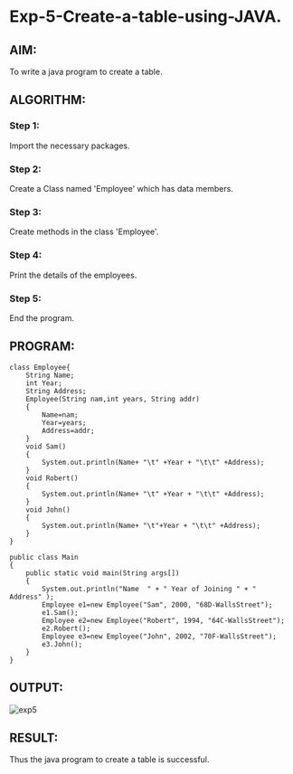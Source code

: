 # Exp-5-Create-a-table-using-JAVA.

## AIM:
To write a java program to create a table.

## ALGORITHM: 
### Step 1:
Import the necessary packages.
### Step 2: 
Create a Class named 'Employee' which has data members.
### Step 3: 
Create methods in the class 'Employee'.
### Step 4:  
Print the details of the employees.
### Step 5: 
End the program.
## PROGRAM:

~~~
class Employee{
    String Name;
    int Year;
    String Address; 
    Employee(String nam,int years, String addr)
    {
        Name=nam;
        Year=years;
        Address=addr;
    }
    void Sam()
    {
        System.out.println(Name+ "\t" +Year + "\t\t" +Address);
    }
    void Robert()
    {
        System.out.println(Name+ "\t" +Year + "\t\t" +Address);
    }
    void John()
    {
        System.out.println(Name+ "\t"+Year + "\t\t" +Address);
    }
}

public class Main
{
    public static void main(String args[])
    {
        System.out.println("Name  " + " Year of Joining " + "     Address" );
        Employee e1=new Employee("Sam", 2000, "68D-WallsStreet");
        e1.Sam();
        Employee e2=new Employee("Robert", 1994, "64C-WallsStreet");
        e2.Robert();
        Employee e3=new Employee("John", 2002, "70F-WallsStreet");
        e3.John();
    }
}
~~~

## OUTPUT:
![exp5](https://github.com/abdulwasih2003/Exp-5-Create-a-table-using-JAVA/assets/91781810/a655a34d-bc7b-4c5f-8deb-67d6256fa6d5)

## RESULT:
Thus the java program to create a table is successful.

